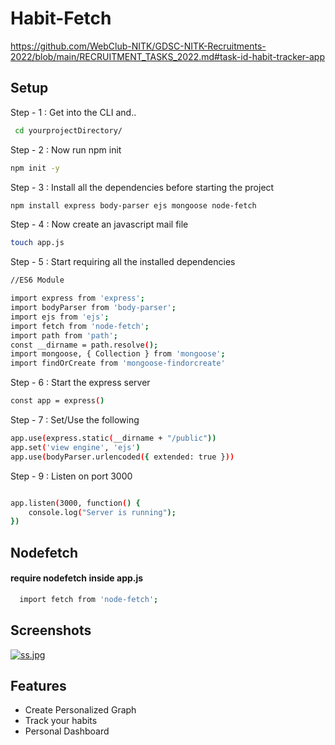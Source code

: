 
# Habit-Fetch
https://github.com/WebClub-NITK/GDSC-NITK-Recruitments-2022/blob/main/RECRUITMENT_TASKS_2022.md#task-id-habit-tracker-app


## Setup

Step - 1 : Get into the CLI and..

```bash
 cd yourprojectDirectory/
```
Step - 2 : Now run npm init

```bash
npm init -y

```

Step - 3 : Install all the dependencies before starting the project

```bash
npm install express body-parser ejs mongoose node-fetch 
```

Step - 4 : Now create an javascript mail file

```bash
touch app.js
```

Step - 5 : Start requiring all the installed dependencies

```bash
//ES6 Module

import express from 'express';
import bodyParser from 'body-parser';
import ejs from 'ejs';
import fetch from 'node-fetch';
import path from 'path';
const __dirname = path.resolve();
import mongoose, { Collection } from 'mongoose';
import findOrCreate from 'mongoose-findorcreate'

```

Step - 6 : Start the express server

```bash
const app = express()
```

Step - 7 : Set/Use the following

```bash
app.use(express.static(__dirname + "/public"))
app.set('view engine', 'ejs')
app.use(bodyParser.urlencoded({ extended: true }))

```

Step - 9 : Listen on port 3000

```bash

app.listen(3000, function() {
    console.log("Server is running");
})

```


## Nodefetch

#### require nodefetch inside app.js

```bash
  import fetch from 'node-fetch';
```



## Screenshots

[![ss.jpg](https://i.postimg.cc/HsRX7KYv/ss.jpg)](https://postimg.cc/D8Q89xb1)




## Features

- Create Personalized Graph
- Track your habits
- Personal Dashboard 



